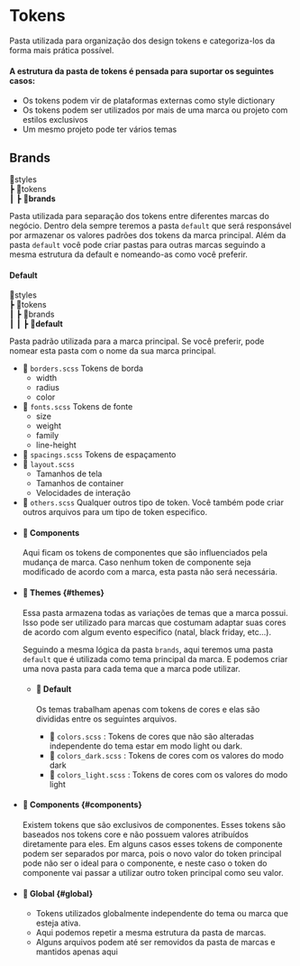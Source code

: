 # Tokens
Pasta utilizada para organização dos design tokens e categoriza-los da forma mais prática possível.

#### A estrutura da pasta de tokens é pensada para suportar os seguintes casos:
- Os tokens podem vir de plataformas externas como style dictionary
- Os tokens podem ser utilizados por mais de uma marca ou projeto com estilos exclusivos
- Um mesmo projeto pode ter vários temas

## Brands

📂styles\
 ┣ 📂tokens\
 ┃ ┣ 📂**brands**

Pasta utilizada para separação dos tokens entre diferentes marcas do negócio. Dentro dela sempre teremos a pasta `default` que será responsável por armazenar os valores padrões dos tokens da marca principal. Além da pasta `default` você pode criar pastas para outras marcas seguindo a mesma estrutura da default e nomeando-as como você preferir.

#### Default

📂styles\
 ┣ 📂tokens\
 ┃ ┣ 📂brands\
 ┃ ┃ ┣ 📂**default**

Pasta padrão utilizada para a marca principal. Se você preferir, pode nomear esta pasta com o nome da sua marca principal.

- 📄 `borders.scss` Tokens de borda
  - width
  - radius
  - color
- 📄 `fonts.scss` Tokens de fonte
  - size
  - weight
  - family
  - line-height
- 📄 `spacings.scss` Tokens de espaçamento
- 📄 `layout.scss`
  - Tamanhos de tela
  - Tamanhos de container
  - Velocidades de interação
- 📄 `others.scss` Qualquer outros tipo de token. Você também pode criar outros arquivos para um tipo de token especifico.
       
* #### 📁 Components
    Aqui ficam os tokens de componentes que são influenciados pela mudança de marca. Caso nenhum token de componente seja modificado de acordo com a marca, esta pasta não será necessária.

* #### 📂 Themes {#themes}
    Essa pasta armazena todas as variações de temas que a marca possui. Isso pode ser utilizado para marcas que costumam adaptar suas cores de acordo com algum evento especifico (natal, black friday, etc...).

    Seguindo a mesma lógica da pasta `brands`, aqui teremos uma pasta `default` que é utilizada como tema principal da marca. E podemos criar uma nova pasta para cada tema que a marca pode utilizar.

    * #### 📂 Default
        Os temas trabalham apenas com tokens de cores e elas são divididas entre os seguintes arquivos.

        - 📄 `colors.scss` : Tokens de cores que não são alteradas independente do tema estar em modo light ou dark.
        - 📄 `colors_dark.scss` : Tokens de cores com os valores do modo dark
        - 📄 `colors_light.scss` : Tokens de cores com os valores do modo light

* #### 📂 Components {#components}
    Existem tokens que são exclusivos de componentes. Esses tokens são baseados nos tokens core e não possuem valores atribuídos diretamente para eles. Em alguns casos esses tokens de componente podem ser separados por marca, pois o novo valor do token principal pode não ser o ideal para o componente, e neste caso o token do componente vai passar a utilizar outro token principal como seu valor.

* #### 📂 Global {#global}
  * Tokens utilizados globalmente independente do tema ou marca que esteja ativa.
  * Aqui podemos repetir a mesma estrutura da pasta de marcas.
  * Alguns arquivos podem até ser removidos da pasta de marcas e mantidos apenas aqui